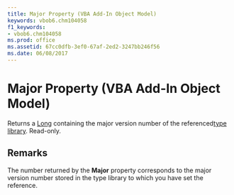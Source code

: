 ```yaml
---
title: Major Property (VBA Add-In Object Model)
keywords: vbob6.chm104058
f1_keywords:
- vbob6.chm104058
ms.prod: office
ms.assetid: 67cc0dfb-3ef0-67af-2ed2-3247bb246f56
ms.date: 06/08/2017
---
```



# Major Property (VBA Add-In Object Model)



Returns a [Long](../../Glossary/vbe-glossary.md#Long) containing the major version number of the referenced[type library](../../Glossary/vbe-glossary.md#type-library). Read-only.

## Remarks

The number returned by the  **Major** property corresponds to the major version number stored in the type library to which you have set the reference.

